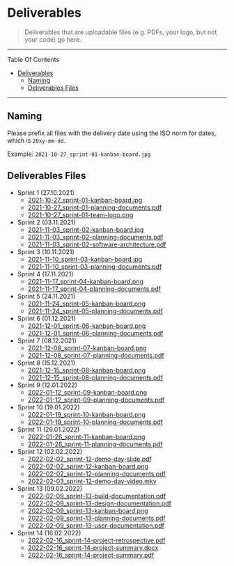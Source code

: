 # Deliverables

> Deliverables that are uploadable files (e.g. PDFs, your logo, but not your code) go here. 

---

Table Of Contents 

<!-- TOC -->

- [Deliverables](#deliverables)
  - [Naming](#naming)
  - [Deliverables Files](#deliverables-files)

<!-- /TOC -->

---

## Naming

Please prefix all files with the delivery date using the ISO norm for dates, which is `20xy-mm-dd`.

Example: `2021-10-27_sprint-01-kanban-board.jpg`

## Deliverables Files

- Sprint 1 (27.10.2021)
  - [2021-10-27_sprint-01-kanban-board.jpg](./2021-10-27_sprint-01-kanban-board.jpg)
  - [2021-10-27_sprint-01-planning-documents.pdf](./2021-10-27_sprint-01-planning-documents.pdf)
  - [2021-10-27_sprint-01-team-logo.png](./2021-10-27_sprint-01-team-logo.png)
- Sprint 2 (03.11.2021)
  - [2021-11-03_sprint-02-kanban-board.jpg](./2021-11-03_sprint-02-kanban-board.jpg)
  - [2021-11-03_sprint-02-planning-documents.pdf](./2021-11-03_sprint-02-planning-documents.pdf)
  - [2021-11-03_sprint-02-software-architecture.pdf](./2021-11-03_sprint-02-software-architecture.pdf)
- Sprint 3 (10.11.2021)
  - [2021-11-10_sprint-03-kanban-board.jpg](./2021-11-10_sprint-03-kanban-board.jpg)
  - [2021-11-10_sprint-03-planning-documents.pdf](./2021-11-10_sprint-03-planning-documents.pdf)
- Sprint 4 (17.11.2021)
  - [2021-11-17_sprint-04-kanban-board.png](./2021-11-17_sprint-04-kanban-board.png)
  - [2021-11-17_sprint-04-planning-documents.pdf](./2021-11-17_sprint-04-planning-documents.pdf)
- Sprint 5 (24.11.2021)
  - [2021-11-24_sprint-05-kanban-board.png](./2021-11-24_sprint-05-kanban-board.png)
  - [2021-11-24_sprint-05-planning-documents.pdf](./2021-11-24_sprint-05-planning-documents.pdf)
- Sprint 6 (01.12.2021)
  - [2021-12-01_sprint-06-kanban-board.png](./2021-12-01_sprint-06-kanban-board.png)
  - [2021-12-01_sprint-06-planning-documents.pdf](./2021-12-01_sprint-06-planning-documents.pdf)
- Sprint 7 (08.12.2021)
  - [2021-12-08_sprint-07-kanban-board.png](./2021-12-08_sprint-07-kanban-board.png)
  - [2021-12-08_sprint-07-planning-documents.pdf](./2021-12-08_sprint-07-planning-documents.pdf)
- Sprint 8 (15.12.2021)
  - [2021-12-15_sprint-08-kanban-board.png](./2021-12-15_sprint-08-kanban-board.png)
  - [2021-12-15_sprint-08-planning-documents.pdf](./2021-12-15_sprint-08-planning-documents.pdf)
- Sprint 9 (12.01.2022)
  - [2022-01-12_sprint-09-kanban-board.png](./2022-01-12_sprint-09-kanban-board.png)
  - [2022-01-12_sprint-09-planning-documents.pdf](./2022-01-12_sprint-09-planning-documents.pdf)
- Sprint 10 (19.01.2022)
  - [2022-01-19_sprint-10-kanban-board.png](./2022-01-19_sprint-10-kanban-board.png)
  - [2022-01-19_sprint-10-planning-documents.pdf](./2022-01-19_sprint-10-planning-documents.pdf)
- Sprint 11 (26.01.2022)
  - [2022-01-26_sprint-11-kanban-board.png](./2022-01-26_sprint-11-kanban-board.png)
  - [2022-01-26_sprint-11-planning-documents.pdf](./2022-01-26_sprint-11-planning-documents.pdf)
- Sprint 12 (02.02.2022)
  - [2022-02-02_sprint-12-demo-day-slide.pdf](./2022-02-02_sprint-12-demo-day-slide.pdf)
  - [2022-02-02_sprint-12-kanban-board.png](./2022-02-02_sprint-12-kanban-board.png)
  - [2022-02-02_sprint-12-planning-documents.pdf](./2022-02-02_sprint-12-planning-documents.pdf)
  - [2022-02-03_sprint-12-demo-day-video.mkv](./2022-02-03_sprint-12-demo-day-video.mkv)
- Sprint 13 (09.02.2022)
  - [2022-02-09_sprint-13-build-documentation.pdf](./2022-02-09_sprint-13-build-documentation.pdf)
  - [2022-02-09_sprint-13-design-documentation.pdf](./2022-02-09_sprint-13-design-documentation.pdf)
  - [2022-02-09_sprint-13-kanban-board.png](./2022-02-09_sprint-13-kanban-board.png)
  - [2022-02-09_sprint-13-planning-documents.pdf](./2022-02-09_sprint-13-planning-documents.pdf)
  - [2022-02-09_sprint-13-user-documentation.pdf](./2022-02-09_sprint-13-user-documentation.pdf)
- Sprint 14 (16.02.2022)
  - [2022-02-16_sprint-14-project-retrospective.pdf](./2022-02-16_sprint-14-project-retrospective.pdf)
  - [2022-02-16_sprint-14-project-summary.docx](./2022-02-16_sprint-14-project-summary.docx)
  - [2022-02-16_sprint-14-project-summary.pdf](./2022-02-16_sprint-14-project-summary.pdf)
